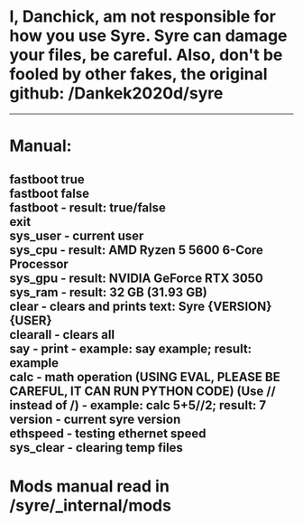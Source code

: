 # I, Danchick, am not responsible for how you use Syre. Syre can damage your files, be careful. Also, don't be fooled by other fakes, the original github: /Dankek2020d/syre  
-----  
# Manual:  
fastboot true  
fastboot false  
fastboot - result: true/false  
exit  
sys_user - current user  
sys_cpu - result: AMD Ryzen 5 5600 6-Core Processor  
sys_gpu - result: NVIDIA GeForce RTX 3050  
sys_ram - result: 32 GB (31.93 GB)  
clear - clears and prints text: Syre {VERSION} {USER}  
clearall - clears all  
say - print - example: say example; result: example  
calc - math operation (USING EVAL, PLEASE BE CAREFUL, IT CAN RUN PYTHON CODE) (Use // instead of /) - example: calc 5+5//2; result: 7  
version - current syre version  
ethspeed - testing ethernet speed  
sys_clear - clearing temp files
-----
# Mods manual read in /syre/_internal/mods
